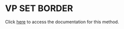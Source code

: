 <!---->
# VP SET BORDER

Click [here](https://developer.4d.com/docs/ViewPro/method-list#vp-set-border) to access the documentation for this method.

